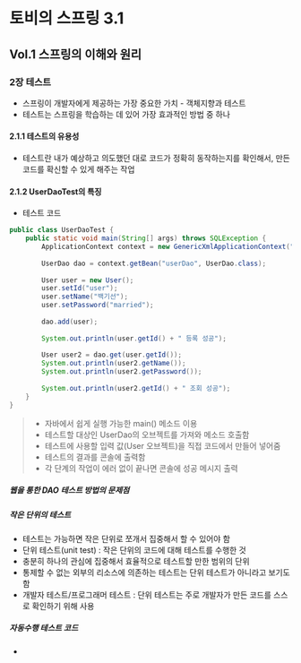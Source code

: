 # 토비의 스프링 3.1

## Vol.1 스프링의 이해와 원리

### 2장 테스트

- 스프링이 개발자에게 제공하는 가장 중요한 가치 - 객체지향과 테스트
- 테스트는 스프링을 학습하는 데 있어 가장 효과적인 방법 중 하나

#### 2.1.1 테스트의 유용성

- 테스트란 내가 예상하고 의도했던 대로 코드가 정확히 동작하는지를 확인해서, 만든 코드를 확신할 수 있게 해주는 작업

#### 2.1.2 UserDaoTest의 특징

- 테스트 코드

```java
public class UserDaoTest {
    public static void main(String[] args) throws SQLException {
        ApplicationContext context = new GenericXmlApplicationContext("applicationContext.xml");
        
        UserDao dao = context.getBean("userDao", UserDao.class);
        
        User user = new User();
        user.setId("user");
        user.setName("백기선");
        user.setPassword("married");
        
        dao.add(user);
        
        System.out.println(user.getId() + " 등록 성공");
        
        User user2 = dao.get(user.getId());
        System.out.println(user2.getName());
        System.out.println(user2.getPassword());
        
        System.out.println(user2.getId() + " 조회 성공");
    }
}
```

> - 자바에서 쉽게 실행 가능한 main() 메소드 이용
> - 테스트할 대상인 UserDao의 오브젝트를 가져와 메소드 호출함
> - 테스트에 사용할 입력 값(User 오브젝트)을 직접 코드에서 만들어 넣어줌
> - 테스트의 결과를 콘솔에 출력함
> - 각 단계의 작업이 에러 없이 끝나면 콘솔에 성공 메시지 출력

##### 웹을 통한 DAO 테스트 방법의 문제점

##### 작은 단위의 테스트

- 테스트는 가능하면 작은 단위로 쪼개서 집중해서 할 수 있어야 함
- 단위 테스트(unit test) : 작은 단위의 코드에 대해 테스트를 수행한 것
- 충분히 하나의 관심에 집중해서 효율적으로 테스트할 만한 범위의 단위
- 통제할 수 없는 외부의 리소스에 의존하는 테스트는 단위 테스트가 아니라고 보기도 함
- 개발자 테스트/프로그래머 테스트 : 단위 테스트는 주로 개발자가 만든 코드를 스스로 확인하기 위해 사용

##### 자동수행 테스트 코드

- ​

